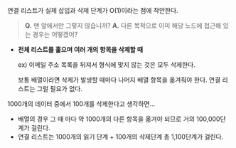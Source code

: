 연결 리스트가 실제 삽입과 삭제 단계가 O(1)이라는 점에 착안한다.

> **Q.** 맨 앞에서만 그렇지 않습니까?
**A.** 다른 목적으로 이미 해당 노드에 접근해 있는 경우는 어떻겠어?
> 

- **전체 리스트를 훑으며 여러 개의 항목을 삭제할 때**
    
    ex) 이메일 주소 목록을 뒤져서 형식에 맞지 않는 것은 모두 삭제한다.
    
    보통 배열이라면 삭제가 발생할 때마다 나머지 배열 항목을 옮겨줘야 한다.
    연결 리스트는 그럴 필요가 없다.
    

1000개의 데이터 중에서 100개를 삭제한다고 생각하면…

- 배열의 경우 그 때 마다 약 1000개의 다른 항목을 옮겨야 되므로 거의 100,000단계가 걸린다.
- 연결 리스트는 1000개의 읽기 단계 + 100개의 삭제단계 총 1,100단계가 걸린다.